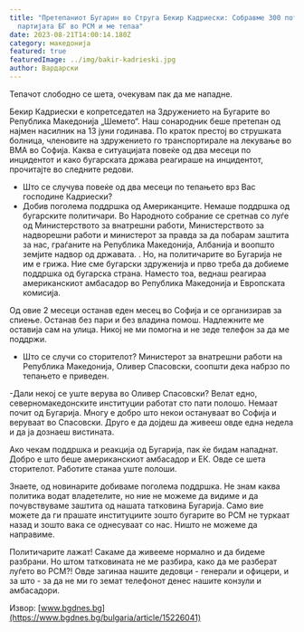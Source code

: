 ```yaml
---
title: "Претепаниот Бугарин во Струга Бекир Кадриески: Собравме 300 потписи за
  партијата БГ во РСМ и ме тепаа"
date: 2023-08-21T14:00:14.180Z
category: македонија
featured: true
featuredImage: ../img/bakir-kadrieski.jpg
author: Вардарски
---
```

Тепачот слободно се шета, очекувам пак да ме нападне.

Бекир Кадриески е копретседател на Здружението на Бугарите во Република Македонија „Шемето“. Наш сонародник беше претепан од најмен насилник на 13 јуни годинава. По краток престој во струшката болница, членовите на здружението го транспортирале на лекување во ВМА во Софија. Каква е ситуацијата повеќе од два месеци по инцидентот и како бугарската држава реагираше на инцидентот, прочитајте во следните редови.

* Што се случува повеќе од два месеци по тепањето врз Вас господине Кадриески?
* Добив поголема поддршка од Американците. Немаше поддршка од бугарските политичари. Во Народното собрание се сретнав со луѓе од Министерството за внатрешни работи, Министерството за надворешни работи и министерот за правда за да побарам заштита за нас, граѓаните на Република Македонија, Албанија и воопшто земјите надвор од државата. . Но, на политичарите во Бугарија не им е грижа. Ние сме бугарски здруженија и прво треба да добиеме поддршка од бугарска страна. Наместо тоа, веднаш реагираа американскиот амбасадор во Република Македонија и Европската комисија.

Од овие 2 месеци останав еден месец во Софија и се организирав за спиење. Останав без пари и без владина помош. Надлежните ме оставија сам на улица. Никој не ми помогна и не зеде телефон за да ме поддржи.

* Што се случи со сторителот? Министерот за внатрешни работи на Република Македонија, Оливер Спасовски, соопшти дека набрзо по тепањето е приведен.

\-Дали некој се уште верува во Оливер Спасовски? Велат едно, северномакедонските институции работат сто пати полошо. Немаат почит од Бугарија. Многу е добро што некои остануваат во Софија и веруваат во Спасовски. Друго е да дојдеш да живееш овде една недела и да ја дознаеш вистината.

Ако чекам поддршка и реакција од Бугарија, пак ќе бидам нападнат. Добро е што беше американскиот амбасадор и ЕК. Овде се шета сторителот. Работите станаа уште полоши.

Знаете, од новинарите добиваме поголема поддршка. Не знам каква политика водат владетелите, но ние не можеме да видиме и да почувствуваме заштита од нашата татковина Бугарија. Само вие можете да ги прашате институциите зошто бугарите во РСМ не туркаат назад и зошто вака се однесуваат со нас. Ништо не можеме да направиме.

Политичарите лажат! Сакаме да живееме нормално и да бидеме разбрани. Но штом татковината не ме разбира, како да ме разберат луѓето во РСМ?! Овде загинаа нашите дедовци - генерали и офицери, и за што - за да не ми го земат телефонот денес нашите конзули и амбасадори.

Извор: [www.bgdnes.bg](https://www.bgdnes.bg/bulgaria/article/15226041)